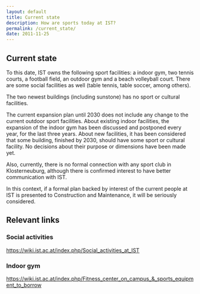 ```yaml
---
layout: default
title: Current state
description: How are sports today at IST?
permalink: /current_state/
date: 2011-11-25
---
```


## Current state

To this date, IST owns the following sport facilities: a indoor gym, two tennis courts, a football field, an outdoor gym and a beach volleyball court. There are some social facilities as well (table tennis, table soccer, among others).

The two newest buildings (including sunstone) has no sport or cultural facilities.

The current expansion plan until 2030 does not include any change to the current outdoor sport facilities. About existing indoor facilities, the expansion of the indoor gym has been discussed and postponed every year, for the last three years. About new facilities, it has been considered that some building, finished by 2030, should have some sport or cultural facility. No decisions about their purpose or dimensions have been made yet.

Also, currently, there is no formal connection with any sport club in Klosterneuburg, although there is confirmed interest to have better communication with IST.

In this context, if a formal plan backed by interest of the current people at IST is presented to Construction and Maintenance, it will be seriously considered.



## Relevant links

### Social activities

https://wiki.ist.ac.at/index.php/Social_activities_at_IST

### Indoor gym

https://wiki.ist.ac.at/index.php/Fitness_center_on_campus_&_sports_equipment_to_borrow